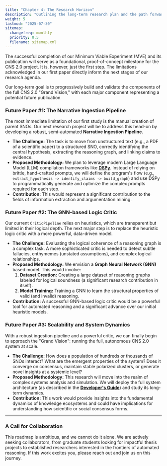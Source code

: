 ```yaml
---
title: "Chapter 4: The Research Horizon"
description: "Outlining the long-term research plan and the path forward after the first publication."
weight: 5
lastmod: "2025-07-30"
sitemap:
  changefreq: monthly
  priority: 0.5
  filename: sitemap.xml
---
```


The successful completion of our Minimum Viable Experiment (MVE) and its publication will serve as a foundational, proof-of-concept milestone for the CNS 2.0 project. It is, however, just the first step. The limitations acknowledged in our first paper directly inform the next stages of our research agenda.

Our long-term goal is to progressively build and validate the components of the full CNS 2.0 "Grand Vision," with each major component representing a potential future publication.

### Future Paper #1: The Narrative Ingestion Pipeline

The most immediate limitation of our first study is the manual creation of parent SNOs. Our next research project will be to address this head-on by developing a robust, semi-automated **Narrative Ingestion Pipeline**.

-   **The Challenge:** The task is to move from unstructured text (e.g., a PDF of a scientific paper) to a structured SNO, correctly identifying the central hypothesis, extracting the reasoning graph, and linking claims to evidence.
-   **Proposed Methodology:** We plan to leverage modern Large Language Model (LLM) compilation frameworks like **[DSPy](https://github.com/stanfordnlp/dspy)**. Instead of relying on brittle, hand-crafted prompts, we will define the program's flow (e.g., `extract_hypothesis -> identify_claims -> build_graph`) and use DSPy to programmatically generate and optimize the complex prompts required for each step.
-   **Contribution:** This would represent a significant contribution to the fields of information extraction and argumentation mining.

### Future Paper #2: The GNN-based Logic Critic

Our current `CriticPipeline` relies on heuristics, which are transparent but limited in their logical depth. The next major step is to replace the heuristic logic critic with a more powerful, data-driven model.

-   **The Challenge:** Evaluating the logical coherence of a reasoning graph is a complex task. A more sophisticated critic is needed to detect subtle fallacies, enthymemes (unstated assumptions), and complex logical relationships.
-   **Proposed Methodology:** We envision a **Graph Neural Network (GNN)** based model. This would involve:
    1.  **Dataset Creation:** Creating a large dataset of reasoning graphs labeled for logical soundness (a significant research contribution in itself).
    2.  **Model Training:** Training a GNN to learn the structural properties of valid (and invalid) reasoning.
-   **Contribution:** A successful GNN-based logic critic would be a powerful tool for automated reasoning and a significant advance over our initial heuristic models.

### Future Paper #3: Scalability and System Dynamics

With a robust ingestion pipeline and a powerful critic, we can finally begin to approach the "Grand Vision": running the full, autonomous CNS 2.0 system at scale.
-   **The Challenge:** How does a population of hundreds or thousands of SNOs interact? What are the emergent properties of the system? Does it converge on consensus, maintain stable polarized clusters, or generate novel insights at a systemic level?
-   **Proposed Methodology:** This research will move into the realm of complex systems analysis and simulation. We will deploy the full system architecture (as described in the **[Developer's Guide](/guides/building-cns-2.0-developers-guide/chapter-6-production-deployment/)**) and study its long-term dynamics.
-   **Contribution:** This work would provide insights into the fundamental dynamics of knowledge ecosystems and could have implications for understanding how scientific or social consensus forms.

---

### A Call for Collaboration

This roadmap is ambitious, and we cannot do it alone. We are actively seeking collaborators, from graduate students looking for impactful thesis projects to established researchers interested in the frontiers of automated reasoning. If this work excites you, please reach out and join us on this journey.
